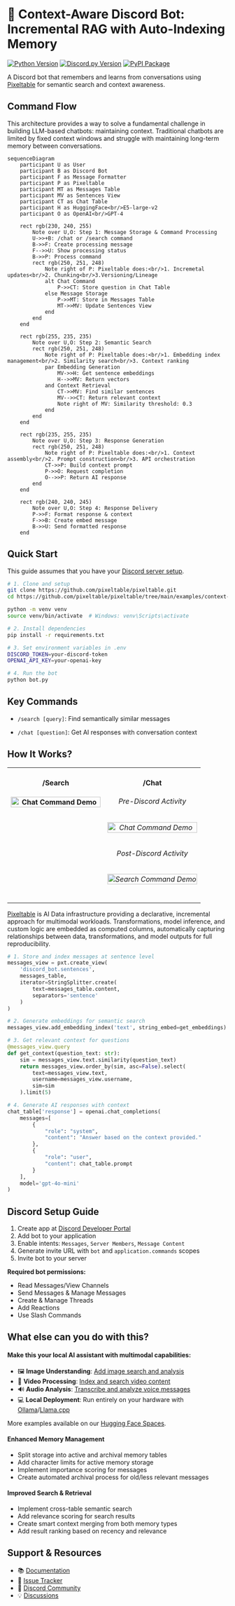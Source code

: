 # 🤖 Context-Aware Discord Bot: Incremental RAG with Auto-Indexing Memory
[![Python Version](https://img.shields.io/badge/python-3.9%2B-blue.svg)](https://www.python.org/downloads/) [![Discord.py Version](https://img.shields.io/badge/discord.py-2.0%2B-blue.svg)](https://github.com/Rapptz/discord.py) [![PyPI Package](https://img.shields.io/pypi/v/pixeltable?color=4D148C)](https://pypi.org/project/pixeltable/)

A Discord bot that remembers and learns from conversations using [Pixeltable](https://github.com/pixeltable/pixeltable) for semantic search and context awareness.

## Command Flow
This architecture provides a way to solve a fundamental challenge in building LLM-based chatbots: maintaining context. Traditional chatbots are limited by fixed context windows and struggle with maintaining long-term memory between conversations. 

```mermaid
sequenceDiagram
    participant U as User
    participant B as Discord Bot
    participant F as Message Formatter
    participant P as Pixeltable
    participant MT as Messages Table
    participant MV as Sentences View
    participant CT as Chat Table
    participant H as HuggingFace<br/>E5-large-v2
    participant O as OpenAI<br/>GPT-4

    rect rgb(230, 240, 255)
        Note over U,O: Step 1: Message Storage & Command Processing
        U->>+B: /chat or /search command
        B->>F: Create processing message
        F-->>U: Show processing status
        B->>P: Process command
        rect rgb(250, 251, 248)
            Note right of P: Pixeltable does:<br/>1. Incremetal updates<br/>2. Chunking<br/>3.Versioning/Lineage
            alt Chat Command
                P->>CT: Store question in Chat Table
            else Message Storage
                P->>MT: Store in Messages Table
                MT->>MV: Update Sentences View
            end
        end
    end

    rect rgb(255, 235, 235)
        Note over U,O: Step 2: Semantic Search
        rect rgb(250, 251, 248)
            Note right of P: Pixeltable does:<br/>1. Embedding index management<br/>2. Similarity search<br/>3. Context ranking
            par Embedding Generation
                MV->>H: Get sentence embeddings
                H-->>MV: Return vectors
            and Context Retrieval
                CT->>MV: Find similar sentences
                MV-->>CT: Return relevant context
                Note right of MV: Similarity threshold: 0.3
            end
        end
    end

    rect rgb(235, 255, 235)
        Note over U,O: Step 3: Response Generation
        rect rgb(250, 251, 248)
            Note right of P: Pixeltable does:<br/>1. Context assembly<br/>2. Prompt construction<br/>3. API orchestration
            CT->>P: Build context prompt
            P->>O: Request completion
            O-->>P: Return AI response
        end
    end

    rect rgb(240, 240, 245)
        Note over U,O: Step 4: Response Delivery
        P->>F: Format response & context
        F->>B: Create embed message
        B->>U: Send formatted response
    end
```

## Quick Start

This guide assumes that you have your [Discord server setup](https://github.com/pixeltable/pixeltable/tree/main/examples/context-aware-discord-bot#-discord-setup-guide).

```bash
# 1. Clone and setup
git clone https://github.com/pixeltable/pixeltable.git
cd https://github.com/pixeltable/pixeltable/tree/main/examples/context-aware-discord-bot

python -m venv venv
source venv/bin/activate  # Windows: venv\Scripts\activate

# 2. Install dependencies
pip install -r requirements.txt

# 3. Set environment variables in .env
DISCORD_TOKEN=your-discord-token
OPENAI_API_KEY=your-openai-key

# 4. Run the bot
python bot.py
```
## Key Commands

- `/search [query]`: Find semantically similar messages

- `/chat [question]`: Get AI responses with conversation context

## How It Works?

<div align="center">
  <table>
    <tr>
      <td align="center" width="50%" style="vertical-align: top;">
        <h4>/Search<h4>
        <img src="images/search-command.png" alt="Chat Command Demo" width="100%"/>
        <br>
      </td>
      <td align="center" width="50%" style="vertical-align: top;">
        <h4>/Chat<h4>
        <h6>Pre-Discord Activity<h6>
        <img src="images/initial-discussion.png" alt="Chat Command Demo" width="100%"/>
        <h6>Post-Discord Activity<h6>
        <img src="images/after-discussion.png" alt="Search Command Demo" width="100%"/>
        <br>
      </td>
    </tr>
  </table>
</div>

[Pixeltable](https://github.com/pixeltable/pixeltable) is AI Data infrastructure providing a declarative, incremental approach for multimodal workloads. Transformations, model inference, and custom logic are embedded as computed columns, automatically capturing relationships between data, transformations, and model outputs for full reproducibility.

```python
# 1. Store and index messages at sentence level
messages_view = pxt.create_view(
    'discord_bot.sentences',
    messages_table,
    iterator=StringSplitter.create(
        text=messages_table.content,
        separators='sentence'
    )
)

# 2. Generate embeddings for semantic search
messages_view.add_embedding_index('text', string_embed=get_embeddings)

# 3. Get relevant context for questions
@messages_view.query
def get_context(question_text: str):
    sim = messages_view.text.similarity(question_text)
    return messages_view.order_by(sim, asc=False).select(
        text=messages_view.text,
        username=messages_view.username,
        sim=sim
    ).limit(5)

# 4. Generate AI responses with context
chat_table['response'] = openai.chat_completions(
    messages=[
        {
            "role": "system",
            "content": "Answer based on the context provided."
        },
        {
            "role": "user",
            "content": chat_table.prompt
        }
    ],
    model='gpt-4o-mini'
)
```

## Discord Setup Guide

1. Create app at [Discord Developer Portal](https://discord.com/developers/applications)
2. Add bot to your application
3. Enable intents: `Messages`, `Server Members`, `Message Content`
4. Generate invite URL with `bot` and `application.commands` scopes
5. Invite bot to your server

**Required bot permissions:**
- Read Messages/View Channels
- Send Messages & Manage Messages
- Create & Manage Threads
- Add Reactions
- Use Slash Commands

## What else can you do with this?

#### Make this your local AI assistant with multimodal capabilities:

- 🖼️ **Image Understanding**: [Add image search and analysis](https://github.com/pixeltable/pixeltable/tree/main/examples/text-and-image-similarity-search-nextjs-fastapi)
- 🎥 **Video Processing**: [Index and search video content](https://huggingface.co/spaces/Pixeltable/Call-Analysis-AI-Tool)
- 🔊 **Audio Analysis**: [Transcribe and analyze voice messages](https://docs.pixeltable.com/docs/transcribing-and-indexing-audio-and-video)
- 💻 **Local Deployment**: Run entirely on your hardware with [Ollama](https://docs.pixeltable.com/docs/working-with-ollama)/[Llama.cpp](https://docs.pixeltable.com/docs/working-with-llamacpp)

More examples available on our [Hugging Face Spaces](https://huggingface.co/Pixeltable).

#### Enhanced Memory Management

- Split storage into active and archival memory tables
- Add character limits for active memory storage
- Implement importance scoring for messages
- Create automated archival process for old/less relevant messages

#### Improved Search & Retrieval

- Implement cross-table semantic search
- Add relevance scoring for search results
- Create smart context merging from both memory types
- Add result ranking based on recency and relevance

## Support & Resources

- 📚 [Documentation](https://docs.pixeltable.com/)
- 🐛 [Issue Tracker](https://github.com/pixeltable/pixeltable/issues)
- 💬 [Discord Community](https://discord.gg/6MnmFYZJ9N)
- 💡 [Discussions](https://github.com/orgs/pixeltable/discussions)